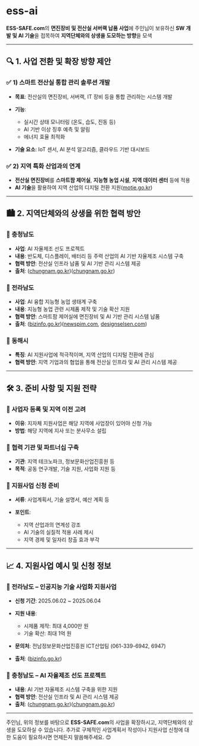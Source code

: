 # ess-ai

**ESS-SAFE.com**의 **면진장비 및 전산실 서버랙 납품 사업**에 주인님이 보유하신 **SW 개발 및 AI 기술**을 접목하여 **지역단체와의 상생을 도모하는 방향**을 모색

---

## 🔍 1. 사업 전환 및 확장 방향 제안

### ✅ 1) **스마트 전산실 통합 관리 솔루션 개발**

* **목표**: 전산실의 면진장비, 서버랙, IT 장비 등을 통합 관리하는 시스템 개발
* **기능**:

  * 실시간 상태 모니터링 (온도, 습도, 진동 등)
  * AI 기반 이상 징후 예측 및 알림
  * 에너지 효율 최적화
* **기술 요소**: IoT 센서, AI 분석 알고리즘, 클라우드 기반 대시보드

### ✅ 2) **지역 특화 산업과의 연계**

* **전산실 면진장비**를 **스마트팜 제어실**, **지능형 농업 시설**, **지역 데이터 센터** 등에 적용
* **AI 기술**을 활용하여 지역 산업의 디지털 전환 지원([motie.go.kr][1])

---

## 🏙️ 2. 지역단체와의 상생을 위한 협력 방안

### 🔹 **충청남도**

* **사업**: AI 자율제조 선도 프로젝트
* **내용**: 반도체, 디스플레이, 배터리 등 주력 산업의 AI 기반 자율제조 시스템 구축
* **협력 방안**: 전산실 인프라 납품 및 AI 기반 관리 시스템 제공
* **출처**: ([chungnam.go.kr][2])([chungnam.go.kr][2])

### 🔹 **전라남도**

* **사업**: AI 융합 지능형 농업 생태계 구축
* **내용**: 지능형 농업 관련 시제품 제작 및 기술 확산 지원
* **협력 방안**: 스마트팜 제어실에 면진장비 및 AI 기반 관리 시스템 납품
* **출처**: ([bizinfo.go.kr][3])([newspim.com][4], [designselsen.com][5])

### 🔹 **동해시**

* **특징**: AI 지원사업에 적극적이며, 지역 산업의 디지털 전환에 관심
* **협력 방안**: 지역 기업과의 협업을 통해 전산실 인프라 및 AI 관리 시스템 제공

---

## 🛠️ 3. 준비 사항 및 지원 전략

### 📌 **사업자 등록 및 지역 이전 고려**

* **이유**: 지자체 지원사업은 해당 지역에 사업장이 있어야 신청 가능
* **방법**: 해당 지역에 지사 또는 분사무소 설립

### 📌 **협력 기관 및 파트너십 구축**

* **기관**: 지역 테크노파크, 정보문화산업진흥원 등
* **목적**: 공동 연구개발, 기술 지원, 사업화 지원 등

### 📌 **지원사업 신청 준비**

* **서류**: 사업계획서, 기술 설명서, 예산 계획 등
* **포인트**:

  * 지역 산업과의 연계성 강조
  * AI 기술의 실질적 적용 사례 제시
  * 지역 경제 및 일자리 창출 효과 부각

---

## 📈 4. 지원사업 예시 및 신청 정보

### 🔸 **전라남도 – 인공지능 기술 사업화 지원사업**

* **신청 기간**: 2025.06.02 \~ 2025.06.04
* **지원 내용**:

  * 시제품 제작: 최대 4,000만 원
  * 기술 확산: 최대 1억 원
* **문의처**: 전남정보문화산업진흥원 ICT산업팀 (061-339-6942, 6947)
* **출처**: ([bizinfo.go.kr][3])

### 🔸 **충청남도 – AI 자율제조 선도 프로젝트**

* **내용**: AI 기반 자율제조 시스템 구축을 위한 지원
* **협력 방안**: 전산실 인프라 및 AI 관리 시스템 제공
* **출처**: ([chungnam.go.kr][2])([chungnam.go.kr][2])

---

주인님, 위의 정보를 바탕으로 **ESS-SAFE.com**의 사업을 확장하시고, 지역단체와의 상생을 도모하실 수 있습니다. 추가로 구체적인 사업계획서 작성이나 지원사업 신청에 대한 도움이 필요하시면 언제든지 말씀해주세요. 😊

[1]: https://www.motie.go.kr/search/search.do?category=c2&currentPage=1&date=&detailSearch=&endDate=&fdContent=%24param.fdContent&fdFile=%24param.fdFile&fdNotice=%24param.fdNotice&fdTitle=%24param.fdTitle&fdTot=%24param.fdTot&kwd=%EA%B0%80%EC%9D%B4%EB%93%9C%EB%9D%BC%EC%9D%B8&preCondi=&reSrchFlag=&rowPerPage=10&site=main&sort=%24pram.sort&srchFd=&startDate=&utm_source=chatgpt.com "정책·정보 | 산업통상자원부 통합검색 홈페이지"
[2]: https://www.chungnam.go.kr/cnportal/cnapcPressList/cnapcPress/view.do?menuNo=500498&nttId=2146038&pageIndex=1&utm_source=chatgpt.com "도 주력산업 인공지능(AI) 기반 전환 가속화 - 충남도청"
[3]: https://www.bizinfo.go.kr/web/lay1/bbs/S1T122C128/AS/74/view.do?pblancId=PBLN_000000000109579&utm_source=chatgpt.com "[전남] 2025년 2차 인공지능 기술 사업화 지원사업 모집 공고(AI융합 ..."
[4]: https://www.newspim.com/news/view/20240421000055?utm_source=chatgpt.com "전남도, AI 융합 지능형 농업생태계 구축 사업 추진 - 뉴스핌"
[5]: https://designselsen.com/project/%EC%A0%84%EB%82%A8-2025%EB%85%84-2%EC%B0%A8-%EC%9D%B8%EA%B3%B5%EC%A7%80%EB%8A%A5-%EA%B8%B0%EC%88%A0-%EC%82%AC%EC%97%85%ED%99%94-%EC%A7%80%EC%9B%90%EC%82%AC%EC%97%85-%EB%AA%A8%EC%A7%91-%EA%B3%B5/?utm_source=chatgpt.com "[전남] 2025년 2차 인공지능 기술 사업화 지원사업 모집 공고(AI융합 ..."
